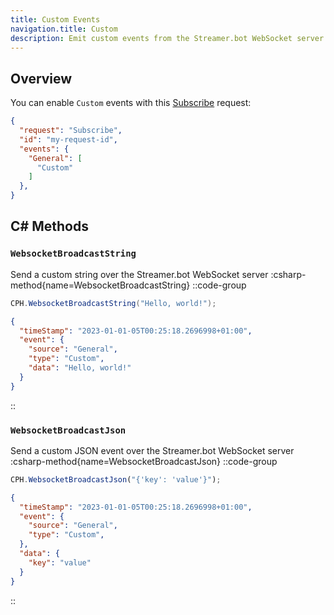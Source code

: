 ```yaml
---
title: Custom Events
navigation.title: Custom
description: Emit custom events from the Streamer.bot WebSocket server
---
```


## Overview
You can enable `Custom` events with this [Subscribe](/api/servers/websocket/requests#subscribe) request:

```json [Subscribe Request]
{
  "request": "Subscribe",
  "id": "my-request-id",
  "events": {
    "General": [
      "Custom"
    ]
  },
}
```

## C# Methods
### `WebsocketBroadcastString`
Send a custom string over the Streamer.bot WebSocket server
:csharp-method{name=WebsocketBroadcastString}
::code-group
  ```cs [Example Request]
  CPH.WebsocketBroadcastString("Hello, world!");
  ```
  ```json [Example Response]
  {
    "timeStamp": "2023-01-01-05T00:25:18.2696998+01:00",
    "event": {
      "source": "General",
      "type": "Custom",
      "data": "Hello, world!"
    }
  }
  ```
::

### `WebsocketBroadcastJson`
Send a custom JSON event over the Streamer.bot WebSocket server
:csharp-method{name=WebsocketBroadcastJson}
::code-group
  ```ts [Example Request]
  CPH.WebsocketBroadcastJson("{'key': 'value'}");
  ```
  ```json [Example Response]
  {
    "timeStamp": "2023-01-01-05T00:25:18.2696998+01:00",
    "event": {
      "source": "General",
      "type": "Custom",
    },
    "data": {
      "key": "value"
    }
  }
  ```
::